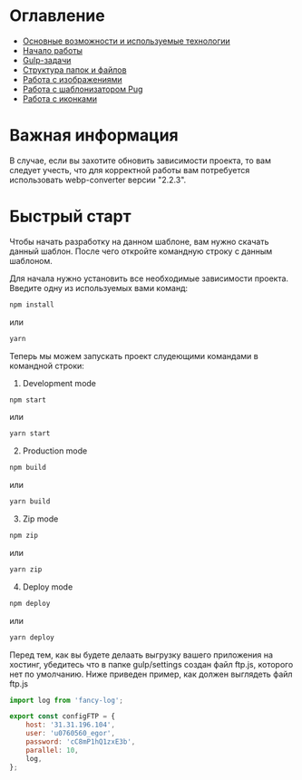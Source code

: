 # Оглавление

-   [Основные возможности и используемые технологии](documentation/01_technologies.md)
-   [Начало работы](documentation/02_installation.md)
-   [Gulp-задачи](documentation/03_tasks.md)
-   [Структура папок и файлов](documentation/04_structure.md)
-   [Работа с изображениями](documentation/05_images.md)
-   [Работа с шаблонизатором Pug](documentation/06_pug.md)
-   [Работа с иконками](documentation/07_icons.md)

# Важная информация

В случае, если вы захотите обновить зависимости проекта, то вам следует учесть, что для корректной работы вам потребуется использовать webp-converter версии "2.2.3".

# Быстрый старт

Чтобы начать разработку на данном шаблоне, вам нужно скачать данный шаблон. После чего откройте командную строку c данным шаблоном.

Для начала нужно установить все необходимые зависимости проекта. Введите одну из используемых вами команд:

```sh
npm install
```

или

```sh
yarn
```

Теперь мы можем запускать проект слудеющими командами в командной строки:

1. Development mode

```sh
npm start
```

или

```sh
yarn start
```

2. Production mode

```sh
npm build
```

или

```sh
yarn build
```

3. Zip mode

```sh
npm zip
```

или

```sh
yarn zip
```

4. Deploy mode

```sh
npm deploy
```

или

```sh
yarn deploy
```

Перед тем, как вы будете делаать выгрузку вашего приложения на хостинг, убедитесь что в папке gulp/settings создан файл ftp.js, которого нет по умолчанию. Ниже приведен пример, как должен выглядеть файл ftp.js

```javascript
import log from 'fancy-log';

export const configFTP = {
	host: '31.31.196.104',
	user: 'u0760560_egor',
	password: 'cC8mP1hQ1zxE3b',
	parallel: 10,
	log,
};
```
